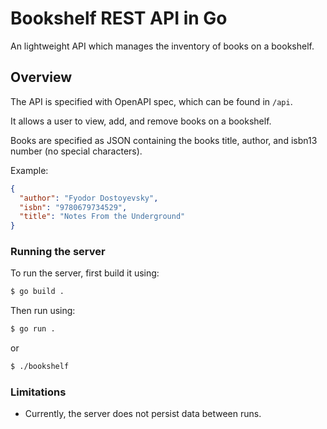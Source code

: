 # Bookshelf REST API in Go

An lightweight API which manages the inventory of books on a bookshelf.

## Overview
The API is specified with OpenAPI spec, which can be found in `/api`.

It allows a user to view, add, and remove books on a bookshelf. 

Books are specified as JSON containing the books title, author, and isbn13 number (no special characters).

Example:
```json
{
  "author": "Fyodor Dostoyevsky",
  "isbn": "9780679734529",
  "title": "Notes From the Underground"
}
```

### Running the server
To run the server, first build it using:

```bash
$ go build .
```

Then run using:

```bash
$ go run .
```
or 
```bash
$ ./bookshelf
```

### Limitations
- Currently, the server does not persist data between runs.